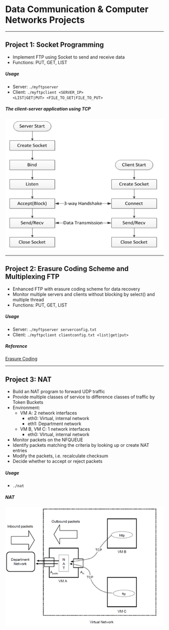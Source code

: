 # Data Communication & Computer Networks Projects

* * * 

## Project 1: Socket Programming
* Implement FTP using Socket to send and receive data
* Functions: PUT, GET, LIST
##### Usage
* Server:
<code>./myftpserver <PORT></code>
* Client:
<code>./myftpclient <SERVER_IP> <PORT> <LIST|GET|PUT> <FILE_TO_GET|FILE_TO_PUT></code>
 
##### The client-server application using TCP
![Socket](Socket.png "Socket")

* * * 

## Project 2: Erasure Coding Scheme and Multiplexing FTP
* Enhanced FTP with erasure coding scheme for data recovery
* Monitor multiple servers and clients without blocking by select() and multiple thread
* Functions: PUT, GET, LIST
##### Usage
* Server: <code>./myftpserver serverconfig.txt</code>
* Client: <code>./myftpclient clientconfig.txt <list|get|put> <file></code>
 
##### Reference
[Erasure Coding](https://www.backblaze.com/blog/reed-solomon/)
 
* * * 

## Project 3: NAT
* Build an NAT program to forward UDP traffic
* Provide multiple classes of service to difference classes of traffic by Token Buckets
* Environment: 
  * VM A: 2 network interfaces
    * eth0: Virtual, internal network
    * eth1: Department network
  * VM B, VM C: 1 network interfaces
    * eth0: VIrtual, internal network
 * Monitor packets on the NFQUEUE
 * Identify packets matching the criteria by looking up or create NAT entries
 * Modify the packets, i.e. recalculate checksum
 * Decide whether to accept or reject packets
 
##### Usage
 * <code>./nat <IP> <LAN> <MASK> <BUCKET SIZE> <FILL RATE></code>

##### NAT
![NAT](NAT.png "NAT")
